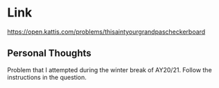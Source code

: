 # Link

https://open.kattis.com/problems/thisaintyourgrandpascheckerboard

## Personal Thoughts

Problem that I attempted during the winter break of AY20/21. Follow the instructions in the question.

